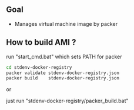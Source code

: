 Goal
----

- Manages virtual machine image by packer

How to build AMI ?
------------------

run "start_cmd.bat" which sets PATH for packer
```sh
cd stdenv-docker-registry
packer validate stdenv-docker-registry.json
packer build    stdenv-docker-registry.json
```

or 

just run "stdenv-docker-registry/packer_build.bat"

